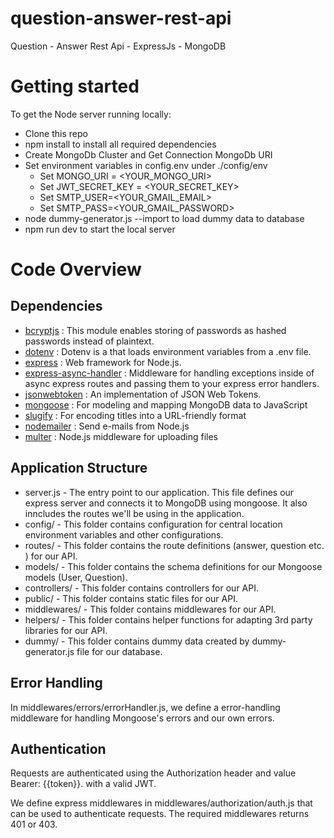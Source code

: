 # question-answer-rest-api
Question - Answer Rest Api - ExpressJs - MongoDB

# Getting started
To get the Node server running locally:
- Clone this repo
- npm install to install all required dependencies
- Create MongoDb Cluster and Get Connection MongoDb URI
- Set environment variables in config.env under ./config/env
  * Set MONGO_URI = <YOUR_MONGO_URI>
  * Set JWT_SECRET_KEY = <YOUR_SECRET_KEY>
  * Set SMTP_USER=<YOUR_GMAIL_EMAIL>
  * Set SMTP_PASS=<YOUR_GMAIL_PASSWORD>
- node dummy-generator.js --import to load dummy data to database
- npm run dev to start the local server

# Code Overview

## Dependencies
- [bcryptjs](https://www.npmjs.com/package/bcryptjs) : This module enables storing of passwords as hashed passwords instead of plaintext.
- [dotenv](https://www.npmjs.com/package/dotenv) : Dotenv is a that loads environment variables from a .env file.
- [express](https://www.npmjs.com/package/express) : Web framework for Node.js.
- [express-async-handler](https://www.npmjs.com/package/express-async-handler) : Middleware for handling exceptions inside of async express routes and passing them to your express error handlers.
- [jsonwebtoken](https://www.npmjs.com/package/jsonwebtoken) : An implementation of JSON Web Tokens.
- [mongoose](https://www.npmjs.com/package/mongoose) : For modeling and mapping MongoDB data to JavaScript
- [slugify](https://www.npmjs.com/package/slugify) : For encoding titles into a URL-friendly format
- [nodemailer](https://www.npmjs.com/package/nodemailer) : Send e-mails from Node.js
- [multer](https://www.npmjs.com/package/multer) : Node.js middleware for uploading files

## Application Structure
- server.js - The entry point to our application. This file defines our express server and connects it to MongoDB using mongoose. It also inncludes the routes we'll be using in the application.
- config/ - This folder contains configuration for central location environment variables and other configurations.
- routes/ - This folder contains the route definitions (answer, question etc. ) for our API.
- models/ - This folder contains the schema definitions for our Mongoose models (User, Question).
- controllers/ - This folder contains controllers for our API.
- public/ - This folder contains static files for our API.
- middlewares/ - This folder contains middlewares for our API.
- helpers/ - This folder contains helper functions for adapting 3rd party libraries for our API.
- dummy/ - This folder contains dummy data created by dummy-generator.js file for our database.

## Error Handling
In middlewares/errors/errorHandler.js, we define a error-handling middleware for handling Mongoose's errors and our own errors.

## Authentication
Requests are authenticated using the Authorization header and value Bearer: {{token}}. with a valid JWT.

We define express middlewares in middlewares/authorization/auth.js that can be used to authenticate requests. The required middlewares returns 401 or 403.
